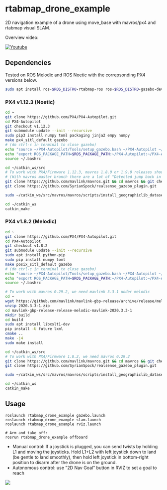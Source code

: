 # rtabmap_drone_example
2D navigation example of a drone using move_base with mavros/px4 and rtabmap visual SLAM. 

Overview video:

[![Youtube](https://img.youtube.com/vi/mFaOVYlaedg/0.jpg)](https://youtu.be/mFaOVYlaedg)

## Dependencies

Tested on ROS Melodic and ROS Noetic with the correpsonding PX4 versions below.

```bash
sudo apt install ros-$ROS_DISTRO-rtabmap-ros ros-$ROS_DISTRO-gazebo-dev ros-$ROS_DISTRO-joy ros-$ROS_DISTRO-imu-complementary-filter ros-$ROS_DISTRO-teleop-twist-joy ros-$ROS_DISTRO-geographic-msgs ros-$ROS_DISTRO-dwa-local-planner libgeographic-dev geographiclib-tools
```

### PX4 v1.12.3 (Noetic)
```bash
cd ~
git clone https://github.com/PX4/PX4-Autopilot.git
cd PX4-Autopilot
git checkout v1.12.3
git submodule update --init --recursive
sudo pip3 install numpy toml packaging jinja2 empy numpy
make px4_sitl_default gazebo
# (do ctrl-c in terminal to close gazebo)
echo "source ~/PX4-Autopilot/Tools/setup_gazebo.bash ~/PX4-Autopilot ~/PX4-Autopilot/build/px4_sitl_default" >> ~/.bashrc
echo "export ROS_PACKAGE_PATH=$ROS_PACKAGE_PATH:~/PX4-Autopilot:~/PX4-Autopilot/Tools/sitl_gazebo" >> ~/.bashrc
source ~/.bashrc

cd ~/catkin_ws/src
# To work with PX4/Firmware 1.12.3, mavros 1.8.0 or 1.9.0 releases should be used
# (With mavros master branch there are a lot of "Detected jump back in time" TF errors)
git clone https://github.com/mavlink/mavros.git && cd mavros && git checkout 1.9.0 && cd ..
git clone https://github.com/SyrianSpock/realsense_gazebo_plugin.git

sudo ~/catkin_ws/src/mavros/mavros/scripts/install_geographiclib_datasets.sh

cd ~/catkin_ws
catkin_make
```

### PX4 v1.8.2 (Melodic)
```bash
cd ~
git clone https://github.com/PX4/PX4-Autopilot.git
cd PX4-Autopilot
git checkout v1.8.2
git submodule update --init --recursive
sudo apt install python-pip
sudo pip install numpy toml
make posix_sitl_default gazebo
# (do ctrl-c in terminal to close gazebo)
echo "source ~/PX4-Autopilot/Tools/setup_gazebo.bash ~/PX4-Autopilot ~/PX4-Autopilot/build/posix_sitl_default" >> ~/.bashrc
echo "export ROS_PACKAGE_PATH=$ROS_PACKAGE_PATH:~/PX4-Autopilot:~/PX4-Autopilot/Tools/sitl_gazebo" >> ~/.bashrc
source ~/.bashrc

# To work with mavros 0.29.2, we need mavlink 3.3.1 under melodic
cd ~
wget https://github.com/mavlink/mavlink-gbp-release/archive/release/melodic/mavlink/2020.3.3-1.zip
unzip 2020.3.3-1.zip
cd mavlink-gbp-release-release-melodic-mavlink-2020.3.3-1
mkdir build
cd build
sudo apt install libxslt1-dev
pip install -U future lxml
cmake ..
make -j4
sudo make install

cd ~/catkin_ws/src
# To work with PX4/Firmware 1.8.2, we need mavros 0.29.2
git clone https://github.com/mavlink/mavros.git && cd mavros && git checkout 0.29.2 && cd ..
git clone https://github.com/SyrianSpock/realsense_gazebo_plugin.git

sudo ~/catkin_ws/src/mavros/mavros/scripts/install_geographiclib_datasets.sh

cd ~/catkin_ws
catkin_make

```

## Usage

```
roslaunch rtabmap_drone_example gazebo.launch
roslaunch rtabmap_drone_example slam.launch
roslaunch rtabmap_drone_example rviz.launch

# Arm and take off:
rosrun rtabmap_drone_example offboard
```
 * Manual control: If a joystick is plugged, you can send twists by holding L1 and moving the joysticks. Hold L1+L2 with left joystick down to land (be gentle to land smoothly), then hold left joystick in bottom-right position to disarm after the drone is on the ground.
 * Autonomous control: use "2D Nav Goal" button in RVIZ to set a goal to reach 

![](https://raw.githubusercontent.com/matlabbe/rtabmap_drone_example/master/doc/example.jpg)
